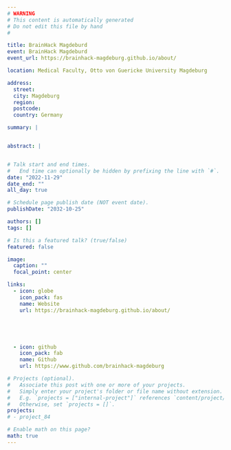 ```yaml
---
# WARNING
# This content is automatically generated
# Do not edit this file by hand
#

title: BrainHack Magdeburd
event: BrainHack Magdeburd
event_url: https://brainhack-magdeburg.github.io/about/

location: Medical Faculty, Otto von Guericke University Magdeburg

address:
  street:
  city: Magdeburg
  region:
  postcode:
  country: Germany

summary: |


abstract: |


# Talk start and end times.
#   End time can optionally be hidden by prefixing the line with `#`.
date: "2022-11-29"
date_end: ""
all_day: true

# Schedule page publish date (NOT event date).
publishDate: "2032-10-25"

authors: []
tags: []

# Is this a featured talk? (true/false)
featured: false

image:
  caption: ""
  focal_point: center

links:
  - icon: globe
    icon_pack: fas
    name: Website
    url: https://brainhack-magdeburg.github.io/about/





  - icon: github
    icon_pack: fab
    name: Github
    url: https://www.github.com/brainhack-magdeburg

# Projects (optional).
#   Associate this post with one or more of your projects.
#   Simply enter your project's folder or file name without extension.
#   E.g. `projects = ["internal-project"]` references `content/project/deep-learning/index.md`.
#   Otherwise, set `projects = []`.
projects:
# - project_84

# Enable math on this page?
math: true
---
```

